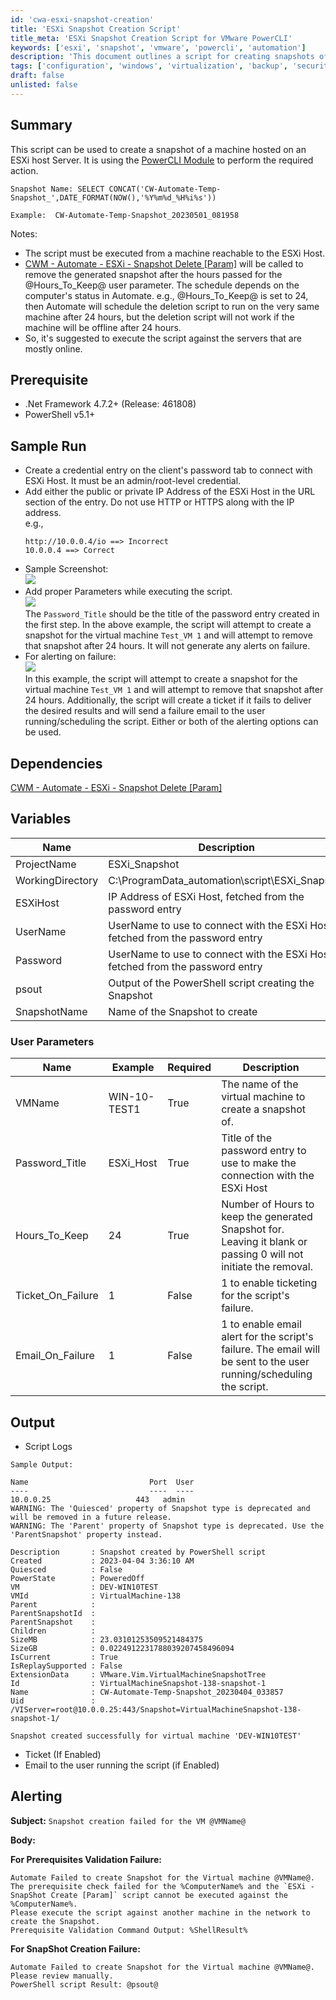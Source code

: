 ```yaml
---
id: 'cwa-esxi-snapshot-creation'
title: 'ESXi Snapshot Creation Script'
title_meta: 'ESXi Snapshot Creation Script for VMware PowerCLI'
keywords: ['esxi', 'snapshot', 'vmware', 'powercli', 'automation']
description: 'This document outlines a script for creating snapshots of virtual machines hosted on an ESXi server using the VMware PowerCLI module. It includes prerequisites, dependencies, user parameters, and alerting mechanisms for successful and failed executions.'
tags: ['configuration', 'windows', 'virtualization', 'backup', 'security']
draft: false
unlisted: false
---
```

## Summary

This script can be used to create a snapshot of a machine hosted on an ESXi host Server. It is using the [PowerCLI Module](https://www.powershellgallery.com/packages/VMware.PowerCLI/12.0.0.15947286) to perform the required action.

```
Snapshot Name: SELECT CONCAT('CW-Automate-Temp-Snapshot_',DATE_FORMAT(NOW(),'%Y%m%d_%H%i%s'))
```

```
Example:  CW-Automate-Temp-Snapshot_20230501_081958
```

Notes: 

- The script must be executed from a machine reachable to the ESXi Host.
- [CWM - Automate - ESXi - Snapshot Delete [Param]](https://proval.itglue.com/DOC-5078775-12767506) will be called to remove the generated snapshot after the hours passed for the @Hours_To_Keep@ user parameter. The schedule depends on the computer's status in Automate. e.g., @Hours_To_Keep@ is set to 24, then Automate will schedule the deletion script to run on the very same machine after 24 hours, but the deletion script will not work if the machine will be offline after 24 hours.
- So, it's suggested to execute the script against the servers that are mostly online.

## Prerequisite

- .Net Framework 4.7.2+ (Release: 461808)
- PowerShell v5.1+

## Sample Run

- Create a credential entry on the client's password tab to connect with ESXi Host. It must be an admin/root-level credential.
- Add either the public or private IP Address of the ESXi Host in the URL section of the entry. Do not use HTTP or HTTPS along with the IP address.  
  e.g.,  
  ```
  http://10.0.0.4/io ==> Incorrect  
  10.0.0.4 ==> Correct
  ```
- Sample Screenshot:  
  ![](5078775/docs/12549610/images/17765255)
- Add proper Parameters while executing the script.  
  ![](5078775/docs/12549610/images/20611119)  
  The `Password_Title` should be the title of the password entry created in the first step. In the above example, the script will attempt to create a snapshot for the virtual machine `Test_VM 1` and will attempt to remove that snapshot after 24 hours. It will not generate any alerts on failure.
- For alerting on failure:  
  ![](5078775/docs/12549610/images/20611130)  
  In this example, the script will attempt to create a snapshot for the virtual machine `Test_VM 1` and will attempt to remove that snapshot after 24 hours. Additionally, the script will create a ticket if it fails to deliver the desired results and will send a failure email to the user running/scheduling the script. Either or both of the alerting options can be used.

## Dependencies

[CWM - Automate - ESXi - Snapshot Delete [Param]](https://proval.itglue.com/DOC-5078775-12767506)

## Variables

| Name              | Description                                                        |
|-------------------|--------------------------------------------------------------------|
| ProjectName       | ESXi_Snapshot                                                      |
| WorkingDirectory   | C:\ProgramData\_automation\script\ESXi_Snapshot                   |
| ESXiHost          | IP Address of ESXi Host, fetched from the password entry           |
| UserName          | UserName to use to connect with the ESXi Host, fetched from the password entry |
| Password          | UserName to use to connect with the ESXi Host, fetched from the password entry |
| psout             | Output of the PowerShell script creating the Snapshot              |
| SnapshotName      | Name of the Snapshot to create                                      |

### User Parameters

| Name              | Example        | Required | Description                                                      |
|-------------------|----------------|----------|------------------------------------------------------------------|
| VMName            | WIN-10-TEST1   | True     | The name of the virtual machine to create a snapshot of.        |
| Password_Title    | ESXi_Host      | True     | Title of the password entry to use to make the connection with the ESXi Host |
| Hours_To_Keep     | 24             | True     | Number of Hours to keep the generated Snapshot for. Leaving it blank or passing 0 will not initiate the removal. |
| Ticket_On_Failure | 1              | False    | 1 to enable ticketing for the script's failure.                 |
| Email_On_Failure  | 1              | False    | 1 to enable email alert for the script's failure. The email will be sent to the user running/scheduling the script. |

## Output

- Script Logs

```
Sample Output:

Name                           Port  User                          
----                           ----  ----                          
10.0.0.25                   443   admin
WARNING: The 'Quiesced' property of Snapshot type is deprecated and will be removed in a future release.
WARNING: The 'Parent' property of Snapshot type is deprecated. Use the 'ParentSnapshot' property instead.

Description       : Snapshot created by PowerShell script
Created           : 2023-04-04 3:36:10 AM
Quiesced          : False
PowerState        : PoweredOff
VM                : DEV-WIN10TEST
VMId              : VirtualMachine-138
Parent            : 
ParentSnapshotId  : 
ParentSnapshot    : 
Children          : 
SizeMB            : 23.03101253509521484375
SizeGB            : 0.0224912231788039207458496094
IsCurrent         : True
IsReplaySupported : False
ExtensionData     : VMware.Vim.VirtualMachineSnapshotTree
Id                : VirtualMachineSnapshot-138-snapshot-1
Name              : CW-Automate-Temp-Snapshot_20230404_033857
Uid               : /VIServer=root@10.0.0.25:443/Snapshot=VirtualMachineSnapshot-138-snapshot-1/

Snapshot created successfully for virtual machine 'DEV-WIN10TEST'
```

- Ticket (If Enabled)
- Email to the user running the script (if Enabled)

## Alerting

**Subject:**  `Snapshot creation failed for the VM @VMName@`

**Body:**

**For Prerequisites Validation Failure:**  
```
Automate Failed to create Snapshot for the Virtual machine @VMName@.
The prerequisite check failed for the %ComputerName% and the `ESXi - SnapShot Create [Param]` script cannot be executed against the %ComputerName%. 
Please execute the script against another machine in the network to create the Snapshot. 
Prerequisite Validation Command Output: %ShellResult%
```

**For SnapShot Creation Failure:**  
```
Automate Failed to create Snapshot for the Virtual machine @VMName@. Please review manually. 
PowerShell script Result: @psout@
```

